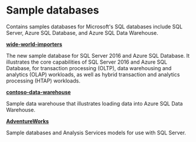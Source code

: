 # Sample databases

Contains samples databases for Microsoft's SQL databases include SQL Server, Azure SQL Database, and Azure SQL Data Warehouse.

__[wide-world-importers](wide-world-importers/)__

The new sample database for SQL Server 2016 and Azure SQL Database. It illustrates the core capabilities of SQL Server 2016 and Azure SQL Database, for transaction processing (OLTP), data warehousing and analytics (OLAP) workloads, as well as hybrid transaction and analytics processing (HTAP) workloads.

__[contoso-data-warehouse](contoso-data-warehouse/)__

Sample data warehouse that illustrates loading data into Azure SQL Data Warehouse.

__[AdventureWorks](adventure-works/)__

Sample databases and Analysis Services models for use with SQL Server. 